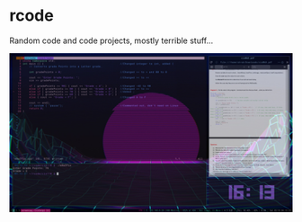 # rcode
Random code and code projects, mostly terrible stuff...

![Image of cis project](cis118/w8a5fix.jpg?raw=true "Setup")
